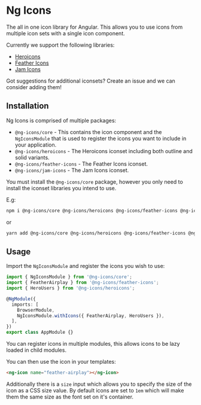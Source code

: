# Ng Icons

The all in one icon library for Angular. This allows you to use icons from multiple icon sets with a single icon component.

Currently we support the following libraries:

- [Heroicons](https://heroicons.com/)
- [Feather Icons](https://feathericons.com/)
- [Jam Icons](https://jam-icons.com/)

Got suggestions for additional iconsets? Create an issue and we can consider adding them!

## Installation

Ng Icons is comprised of multiple packages:

- `@ng-icons/core` - This contains the icon component and the `NgIconsModule` that is used to register the icons you want to include in your application.
- `@ng-icons/heroicons` - The Heroicons iconset including both outline and solid variants.
- `@ng-icons/feather-icons` - The Feather Icons iconset.
- `@ng-icons/jam-icons` - The Jam Icons iconset.

You must install the `@ng-icons/core` package, however you only need to install the iconset libraries you intend to use.

E.g:

```bash
npm i @ng-icons/core @ng-icons/heroicons @ng-icons/feather-icons @ng-icons/jam-icons
```

or

```bash
yarn add @ng-icons/core @ng-icons/heroicons @ng-icons/feather-icons @ng-icons/jam-icons
```

## Usage

Import the `NgIconsModule` and register the icons you wish to use:

```ts
import { NgIconsModule } from '@ng-icons/core';
import { FeatherAirplay } from '@ng-icons/feather-icons';
import { HeroUsers } from '@ng-icons/heroicons';

@NgModule({
  imports: [
    BrowserModule,
    NgIconsModule.withIcons({ FeatherAirplay, HeroUsers }),
  ],
})
export class AppModule {}
```

You can register icons in multiple modules, this allows icons to be lazy loaded in child modules.

You can then use the icon in your templates:

```html
<ng-icon name="feather-airplay"></ng-icon>
```

Additionally there is a `size` input which allows you to specify the size of the icon as a CSS size value. By default icons are set to `1em` which will make them the same size as the font set on it's container.
